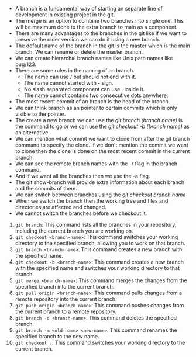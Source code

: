 * A branch is a fundamental way of starting an separate line of  development in existing project in the git.
* The merge is an option to combine two branches into single one. This will be maximum done to the extra branch to main as a component.
* There are many advantages to the branches in the git like if we want to preserve the older version we can do it using a new branch.
* The default name of the branch in the git is the master which is the main branch. We can rename or delete the master branch.
* We can create hierarchal branch names like Unix path names like bug/123.
* There are some rules in the naming of an branch.
	* The name can use / but should not end with it.
	* The name cannot started with - sign.
	* No slash separated component can use . inside it.
	* The name cannot contains two consecutive dots anywhere.
* The most recent commit of an branch is the head of the branch.
* We can think branch as an pointer to certain commits which is only visible to the pointer.
* The create a new branch we can use the *git branch (branch name)* is the command to go or we can use the *git checkout -b (branch name)* as an alternative. 
* We can mention what commit we want to clone from after the git branch command to specify the clone. If we don't mention the commit we want to clone then the clone is done on the most recent commit in the current branch.
* We can see the remote branch names with the -r flag in the branch command.
* And if we want all the branches then we use the -a flag.
* The git show-branch will provide extra information about each branch and the commits of them.
* We can switch between branches using the *git checkout branch name* 
* When we switch the branch then the working tree and files and directories are affected and changed.
* We cannot switch the branches before we checkout it.
1. `git branch`: This command lists all the branches in your repository, including the current branch you are working on. 
2. `git checkout <branch-name>`: This command switches your working directory to the specified branch, allowing you to work on that branch. 
3. `git branch <branch-name>`: This command creates a new branch with the specified name. 
4. `git checkout -b <branch-name>`: This command creates a new branch with the specified name and switches your working directory to that branch. 
5. `git merge <branch-name>`: This command merges the changes from the specified branch into the current branch. 
6. `git pull origin <branch-name>`: This command pulls changes from a remote repository into the current branch.
7. `git push origin <branch-name>`: This command pushes changes from the current branch to a remote repository. 
8. `git branch -d <branch-name>`: This command deletes the specified branch. 
9. `git branch -m <old-name> <new-name>`: This command renames the specified branch to the new name. 
10. `git checkout .`: This command switches your working directory to the current branch.